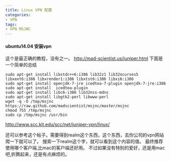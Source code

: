 ```yaml
---
title: Linux VPN 配置
categories:
- VPN
tags:
- VPN MSJNC
---
```


#### ubuntu14.04 安装vpn

这个是最正确的教程，没有之一。
http://mad-scientist.us/juniper.html
下面是一个简单的总结

```
sudo apt-get install libstdc++6:i386 lib32z1 lib32ncurses5 libxext6:i386 libxrender1:i386 libxtst6:i386 libxi6:i386
sudo apt-get install openjdk-7-jre icedtea-7-plugin openjdk-7-jre:i386
sudo apt-get install  icedtea-plugin
sudo apt-get install libc6-i386 lib32nss-mdns
sudo apt-get install libgtk2-perl libwww-perl
wget -q -O /tmp/msjnc https://raw.github.com/madscientist/msjnc/master/msjnc
chmod 755 /tmp/msjnc
sudo cp /tmp/msjnc /usr/bin
```
http://www.scc.kit.edu/scc/net/juniper-vpn/linux/

还可以参考这个帖子。需要得到realm这个东西，这个东西，去你公司的vpn网站爬一下就可以了。
搜索一下realm这个字，就可以看到这个内容的值。
最终推荐使用哪个客户端,比mac的客户端还好用。
不过如果没有特别的爱好，还是用mac吧,折腾起来，还是有点麻烦的。
